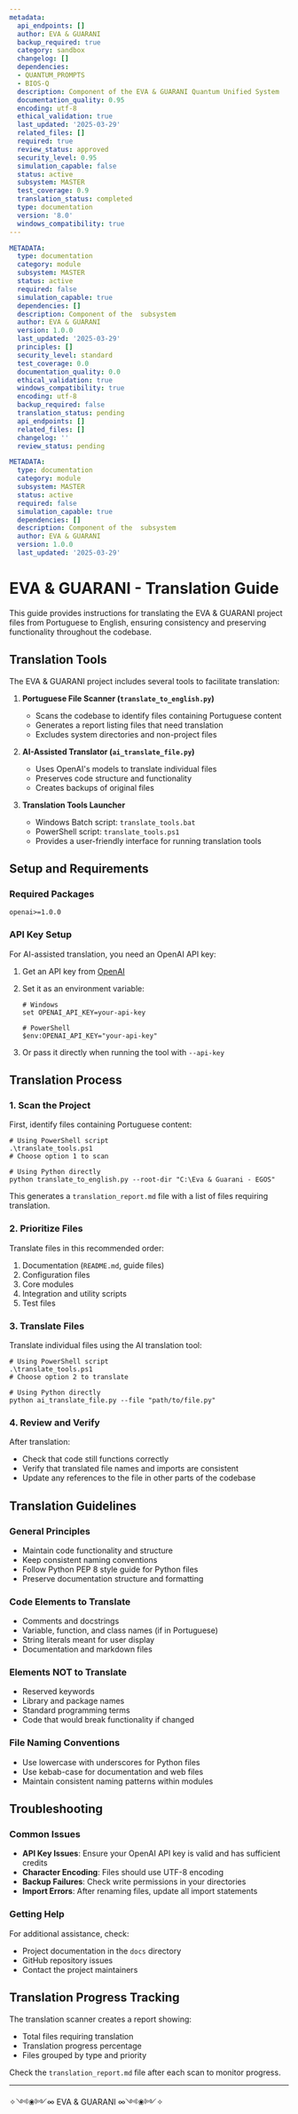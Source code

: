 ```yaml
---
metadata:
  api_endpoints: []
  author: EVA & GUARANI
  backup_required: true
  category: sandbox
  changelog: []
  dependencies:
  - QUANTUM_PROMPTS
  - BIOS-Q
  description: Component of the EVA & GUARANI Quantum Unified System
  documentation_quality: 0.95
  encoding: utf-8
  ethical_validation: true
  last_updated: '2025-03-29'
  related_files: []
  required: true
  review_status: approved
  security_level: 0.95
  simulation_capable: false
  status: active
  subsystem: MASTER
  test_coverage: 0.9
  translation_status: completed
  type: documentation
  version: '8.0'
  windows_compatibility: true
---
```

```yaml
METADATA:
  type: documentation
  category: module
  subsystem: MASTER
  status: active
  required: false
  simulation_capable: true
  dependencies: []
  description: Component of the  subsystem
  author: EVA & GUARANI
  version: 1.0.0
  last_updated: '2025-03-29'
  principles: []
  security_level: standard
  test_coverage: 0.0
  documentation_quality: 0.0
  ethical_validation: true
  windows_compatibility: true
  encoding: utf-8
  backup_required: false
  translation_status: pending
  api_endpoints: []
  related_files: []
  changelog: ''
  review_status: pending
```

```yaml
METADATA:
  type: documentation
  category: module
  subsystem: MASTER
  status: active
  required: false
  simulation_capable: true
  dependencies: []
  description: Component of the  subsystem
  author: EVA & GUARANI
  version: 1.0.0
  last_updated: '2025-03-29'
```

# EVA & GUARANI - Translation Guide

This guide provides instructions for translating the EVA & GUARANI project files from Portuguese to English, ensuring consistency and preserving functionality throughout the codebase.

## Translation Tools

The EVA & GUARANI project includes several tools to facilitate translation:

1. **Portuguese File Scanner (`translate_to_english.py`)**
   - Scans the codebase to identify files containing Portuguese content
   - Generates a report listing files that need translation
   - Excludes system directories and non-project files

2. **AI-Assisted Translator (`ai_translate_file.py`)**
   - Uses OpenAI's models to translate individual files
   - Preserves code structure and functionality
   - Creates backups of original files

3. **Translation Tools Launcher**
   - Windows Batch script: `translate_tools.bat`
   - PowerShell script: `translate_tools.ps1`
   - Provides a user-friendly interface for running translation tools

## Setup and Requirements

### Required Packages

```
openai>=1.0.0
```

### API Key Setup

For AI-assisted translation, you need an OpenAI API key:

1. Get an API key from [OpenAI](https://platform.openai.com/api-keys)
2. Set it as an environment variable:

   ```
   # Windows
   set OPENAI_API_KEY=your-api-key
   
   # PowerShell
   $env:OPENAI_API_KEY="your-api-key"
   ```

3. Or pass it directly when running the tool with `--api-key`

## Translation Process

### 1. Scan the Project

First, identify files containing Portuguese content:

```
# Using PowerShell script
.\translate_tools.ps1
# Choose option 1 to scan

# Using Python directly
python translate_to_english.py --root-dir "C:\Eva & Guarani - EGOS"
```

This generates a `translation_report.md` file with a list of files requiring translation.

### 2. Prioritize Files

Translate files in this recommended order:

1. Documentation (`README.md`, guide files)
2. Configuration files
3. Core modules
4. Integration and utility scripts
5. Test files

### 3. Translate Files

Translate individual files using the AI translation tool:

```
# Using PowerShell script
.\translate_tools.ps1
# Choose option 2 to translate

# Using Python directly
python ai_translate_file.py --file "path/to/file.py"
```

### 4. Review and Verify

After translation:

- Check that code still functions correctly
- Verify that translated file names and imports are consistent
- Update any references to the file in other parts of the codebase

## Translation Guidelines

### General Principles

- Maintain code functionality and structure
- Keep consistent naming conventions
- Follow Python PEP 8 style guide for Python files
- Preserve documentation structure and formatting

### Code Elements to Translate

- Comments and docstrings
- Variable, function, and class names (if in Portuguese)
- String literals meant for user display
- Documentation and markdown files

### Elements NOT to Translate

- Reserved keywords
- Library and package names
- Standard programming terms
- Code that would break functionality if changed

### File Naming Conventions

- Use lowercase with underscores for Python files
- Use kebab-case for documentation and web files
- Maintain consistent naming patterns within modules

## Troubleshooting

### Common Issues

- **API Key Issues**: Ensure your OpenAI API key is valid and has sufficient credits
- **Character Encoding**: Files should use UTF-8 encoding
- **Backup Failures**: Check write permissions in your directories
- **Import Errors**: After renaming files, update all import statements

### Getting Help

For additional assistance, check:

- Project documentation in the `docs` directory
- GitHub repository issues
- Contact the project maintainers

## Translation Progress Tracking

The translation scanner creates a report showing:

- Total files requiring translation
- Translation progress percentage
- Files grouped by type and priority

Check the `translation_report.md` file after each scan to monitor progress.

---

✧༺❀༻∞ EVA & GUARANI ∞༺❀༻✧
